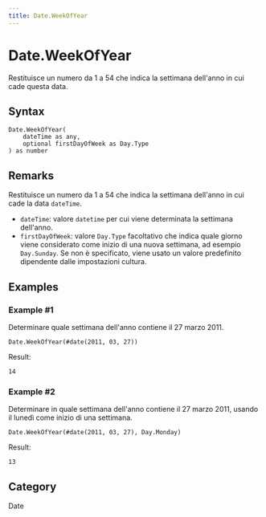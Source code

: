 ```yaml
---
title: Date.WeekOfYear
---
```


# Date.WeekOfYear


Restituisce un numero da 1 a 54 che indica la settimana dell&#39;anno in cui cade questa data.


## Syntax

```powerquery
Date.WeekOfYear(
    dateTime as any,
    optional firstDayOfWeek as Day.Type
) as number
```


## Remarks

Restituisce un numero da 1 a 54 che indica la settimana dell'anno in cui cade la data <code>dateTime</code>. <ul>        <li><code>dateTime</code>: valore <code>datetime</code> per cui viene determinata la settimana dell'anno.</li>        <li><code>firstDayOfWeek</code>: valore <code>Day.Type</code> facoltativo che indica quale giorno viene considerato come inizio di una nuova settimana, ad esempio <code>Day.Sunday</code>. Se non è specificato, viene usato un valore predefinito dipendente dalle impostazioni cultura.</li>      </ul>


## Examples

### Example #1 
Determinare quale settimana dell&#39;anno contiene il 27 marzo 2011.
```powerquery
Date.WeekOfYear(#date(2011, 03, 27))
```

Result: 
```powerquery
14
```


### Example #2 
Determinare in quale settimana dell&#39;anno contiene il 27 marzo 2011, usando il lunedì come inizio di una settimana.
```powerquery
Date.WeekOfYear(#date(2011, 03, 27), Day.Monday)
```

Result: 
```powerquery
13
```




## Category
Date
